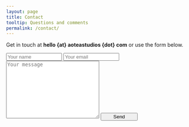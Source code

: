 ```yaml
---
layout: page
title: Contact
tooltip: Questions and comments
permalink: /contact/
---
```


Get in touch at **hello {at} aoteastudios {dot} com** or use the form below.

<form action="//forms.brace.io/hello@aoteastudios.com" method="POST">
    <input type="text" name="name" placeholder="Your name" style = "width: 30%">
    <input type="email" name="_replyto" placeholder="Your email" style = "width: 30%">
    <textarea name="message" rows="10" placeholder="Your message" style = "width: 50%"></textarea>
    <input type="text" name="_gotcha" style="display:none">
    <button type="submit" style = "width: 100px">Send</button>
    <!-- <input type="hidden" name="_next" value="http://cpprocks.com/contact" /> -->
    <input type="hidden" name="_subject" value="Aotea Studios contact" />
</form>
